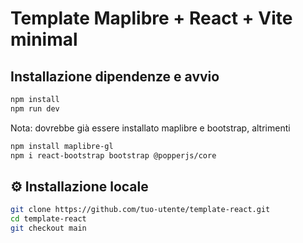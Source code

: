 # Template Maplibre + React + Vite minimal

## Installazione dipendenze e avvio

```bash
npm install
npm run dev
```

Nota: dovrebbe già essere installato maplibre e bootstrap, altrimenti
```bash
npm install maplibre-gl
npm i react-bootstrap bootstrap @popperjs/core
```

## ⚙️ Installazione locale

```bash
git clone https://github.com/tuo-utente/template-react.git
cd template-react
git checkout main 
```